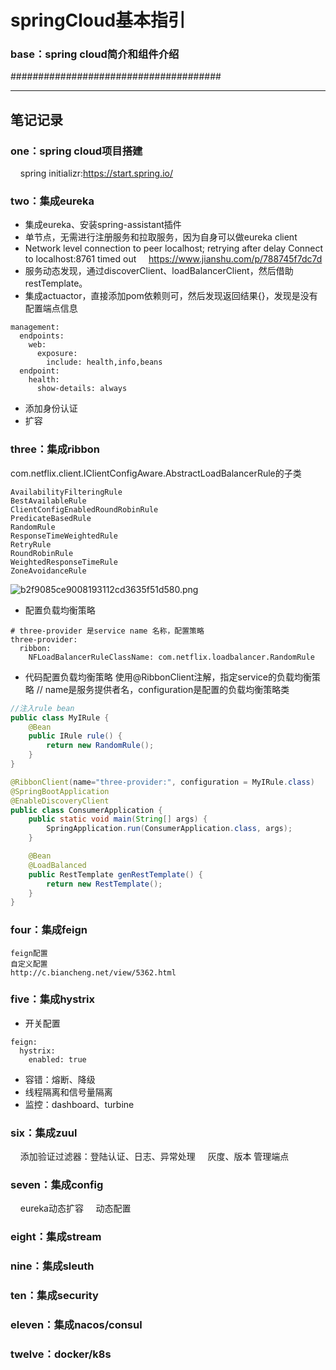 # springCloud基本指引

### base：spring cloud简介和组件介绍
######################################

*************************************
## 笔记记录
### one：spring cloud项目搭建
    spring initializr:https://start.spring.io/

### two：集成eureka
* 集成eureka、安装spring-assistant插件
* 单节点，无需进行注册服务和拉取服务，因为自身可以做eureka client
* Network level connection to peer localhost; retrying after delay Connect to localhost:8761 timed out
    https://www.jianshu.com/p/788745f7dc7d
* 服务动态发现，通过discoverClient、loadBalancerClient，然后借助restTemplate。
* 集成actuactor，直接添加pom依赖则可，然后发现返回结果{}，发现是没有配置端点信息
```
management:
  endpoints:
    web:
      exposure:
        include: health,info,beans
  endpoint:
    health:
      show-details: always
```
* 添加身份认证
* 扩容

### three：集成ribbon
com.netflix.client.IClientConfigAware.AbstractLoadBalancerRule的子类
```
AvailabilityFilteringRule
BestAvailableRule
ClientConfigEnabledRoundRobinRule
PredicateBasedRule
RandomRule
ResponseTimeWeightedRule
RetryRule
RoundRobinRule
WeightedResponseTimeRule
ZoneAvoidanceRule
```
![b2f9085ce9008193112cd3635f51d580.png](en-resource://database/1806:1)

* 配置负载均衡策略
```
# three-provider 是service name 名称，配置策略
three-provider:
  ribbon:
    NFLoadBalancerRuleClassName: com.netflix.loadbalancer.RandomRule
```

* 代码配置负载均衡策略
使用@RibbonClient注解，指定service的负载均衡策略
// name是服务提供者名，configuration是配置的负载均衡策略类
```java
//注入rule bean
public class MyIRule {
    @Bean
    public IRule rule() {
        return new RandomRule();
    }
}

@RibbonClient(name="three-provider:", configuration = MyIRule.class)
@SpringBootApplication
@EnableDiscoveryClient
public class ConsumerApplication {
    public static void main(String[] args) {
        SpringApplication.run(ConsumerApplication.class, args);
    }

    @Bean
    @LoadBalanced
    public RestTemplate genRestTemplate() {
        return new RestTemplate();
    }
}
```

### four：集成feign
    feign配置
    自定义配置
    http://c.biancheng.net/view/5362.html


### five：集成hystrix
* 开关配置
```
feign:
  hystrix:
    enabled: true
```
* 容错：熔断、降级
* 线程隔离和信号量隔离
* 监控：dashboard、turbine

### six：集成zuul
    添加验证过滤器：登陆认证、日志、异常处理
    灰度、版本
    管理端点

### seven：集成config
    eureka动态扩容
    动态配置

### eight：集成stream

### nine：集成sleuth

### ten：集成security

### eleven：集成nacos/consul

### twelve：docker/k8s
















